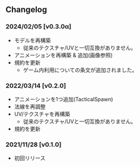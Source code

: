 ## Changelog
### 2024/02/05 [v0.3.0α]
+ モデルを再構築
  + 従来のテクスチャ/UVと一切互換がありません。
+ アニメーションを再構築 & 追加(画像参照)
+ 規約を更新
  + ゲーム内利用についての条文が追加されました。

### 2022/03/14 [v0.2.0]
+ アニメーションを1つ追加(TacticalSpawn)
+ 法線を再調整
+ UV/テクスチャを再構築
  + 従来のテクスチャ/UVと一切互換がありません。
+ 規約を更新

### 2021/11/28 [v0.1.0]
+ 初回リリース
